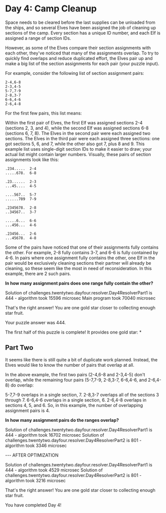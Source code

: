 # Day 4: Camp Cleanup

Space needs to be cleared before the last supplies can be unloaded from the ships, and so several Elves have been assigned the job of cleaning up sections of the camp. Every section has a unique ID number, and each Elf is assigned a range of section IDs.

However, as some of the Elves compare their section assignments with each other, they've noticed that many of the assignments overlap. To try to quickly find overlaps and reduce duplicated effort, the Elves pair up and make a big list of the section assignments for each pair (your puzzle input).

For example, consider the following list of section assignment pairs:

```
2-4,6-8
2-3,4-5
5-7,7-9
2-8,3-7
6-6,4-6
2-6,4-8
```

For the first few pairs, this list means:

Within the first pair of Elves, the first Elf was assigned sections 2-4 (sections 2, 3, and 4), while the second Elf was assigned sections 6-8 (sections 6, 7, 8).
The Elves in the second pair were each assigned two sections.
The Elves in the third pair were each assigned three sections: one got sections 5, 6, and 7, while the other also got 7, plus 8 and 9.
This example list uses single-digit section IDs to make it easier to draw; your actual list might contain larger numbers. Visually, these pairs of section assignments look like this:

```
.234.....  2-4
.....678.  6-8
```
```
.23......  2-3
...45....  4-5
```
```
....567..  5-7
......789  7-9
```
```
.2345678.  2-8
..34567..  3-7
```
```
.....6...  6-6
...456...  4-6
```
```
.23456...  2-6
...45678.  4-8
```

Some of the pairs have noticed that one of their assignments fully contains the other. For example, 2-8 fully contains 3-7, and 6-6 is fully contained by 4-6. In pairs where one assignment fully contains the other, one Elf in the pair would be exclusively cleaning sections their partner will already be cleaning, so these seem like the most in need of reconsideration. In this example, there are 2 such pairs.

**In how many assignment pairs does one range fully contain the other?**

Solution of challenges.twentytwo.dayfour.resolver.Day4ResolverPart1 is 444 - algorithm took 15596 microsec
Main program took 70040 microsec


That's the right answer! You are one gold star closer to collecting enough star fruit.

Your puzzle answer was 444.

The first half of this puzzle is complete! It provides one gold star: *

## Part Two

It seems like there is still quite a bit of duplicate work planned. Instead, the Elves would like to know the number of pairs that overlap at all.

In the above example, the first two pairs (2-4,6-8 and 2-3,4-5) don't overlap, while the remaining four pairs (5-7,7-9, 2-8,3-7, 6-6,4-6, and 2-6,4-8) do overlap:

5-7,7-9 overlaps in a single section, 7.
2-8,3-7 overlaps all of the sections 3 through 7.
6-6,4-6 overlaps in a single section, 6.
2-6,4-8 overlaps in sections 4, 5, and 6.
So, in this example, the number of overlapping assignment pairs is 4.

**In how many assignment pairs do the ranges overlap?**

Solution of challenges.twentytwo.dayfour.resolver.Day4ResolverPart1 is 444 - algorithm took 16702 microsec
Solution of challenges.twentytwo.dayfour.resolver.Day4ResolverPart2 is 801 - algorithm took 3346 microsec

--- AFTER OPTIMIZATION

Solution of challenges.twentytwo.dayfour.resolver.Day4ResolverPart1 is 444 - algorithm took 4529 microsec
Solution of challenges.twentytwo.dayfour.resolver.Day4ResolverPart2 is 801 - algorithm took 3216 microsec


That's the right answer! You are one gold star closer to collecting enough star fruit.

You have completed Day 4! 


